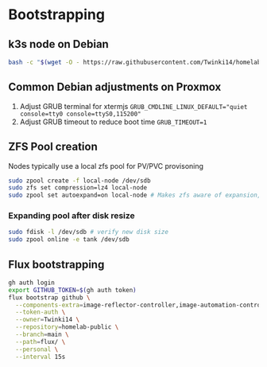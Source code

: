 # Bootstrapping

## k3s node on Debian
```bash
bash -c "$(wget -O - https://raw.githubusercontent.com/Twinki14/homelab-bootstrap/main/debian-init.sh)"
```

## Common Debian adjustments on Proxmox
1. Adjust GRUB terminal for xtermjs `GRUB_CMDLINE_LINUX_DEFAULT="quiet console=tty0 console=ttyS0,115200"`
2. Adjust GRUB timeout to reduce boot time `GRUB_TIMEOUT=1`

## ZFS Pool creation
Nodes typically use a local zfs pool for PV/PVC provisoning
```bash
sudo zpool create -f local-node /dev/sdb
sudo zfs set compression=lz4 local-node
sudo zpool set autoexpand=on local-node # Makes zfs aware of expansion, but doesn't automatically expand the pool
```

### Expanding pool after disk resize
```bash
sudo fdisk -l /dev/sdb # verify new disk size
sudo zpool online -e tank /dev/sdb
```

## Flux bootstrapping
```bash
gh auth login
export GITHUB_TOKEN=$(gh auth token)
flux bootstrap github \
  --components-extra=image-reflector-controller,image-automation-controller \
  --token-auth \
  --owner=Twinki14 \
  --repository=homelab-public \
  --branch=main \
  --path=flux/ \
  --personal \
  --interval 15s
```